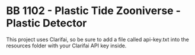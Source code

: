 # BB 1102 - Plastic Tide Zooniverse - Plastic Detector

This project uses Clarifai, so be sure to add a file called api-key.txt into the resources folder with your Clarifai API key inside.
